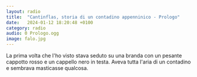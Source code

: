 ```yaml
---
layout: radio
title:  "Cantinflas, storia di un contadino appenninico - Prologo"
date:   2024-01-12 18:20:48 +0100
category: radio
audio: 0 Prologo.ogg
image: falo.jpg
---
```


La prima volta che l'ho visto stava seduto su una branda con un pesante cappotto rosso e un cappello nero in testa. Aveva tutta l'aria di un contadino e sembrava masticasse qualcosa.
